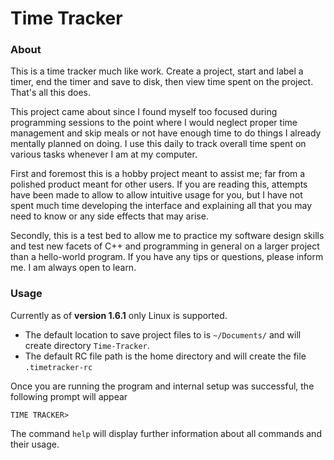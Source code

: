 # Time Tracker
### About
This is a time tracker much like work. Create a project, start and label a timer, end the timer and save to disk, then view time spent on the project. That's all this does.

This project came about since I found myself too focused during programming sessions to the point where I would neglect proper time management and skip meals or not have enough time to do things I already mentally planned on doing. I use this daily to track overall time spent on various tasks whenever I am at my computer.

First and foremost this is a hobby project meant to assist me; far from a polished product meant for other users. If you are reading this, attempts have been made to allow to allow intuitive usage for you, but I have not spent much time developing the interface and explaining all that you may need to know or any side effects that may arise.

Secondly, this is a test bed to allow me to practice my software design skills and test new facets of C++ and programming in general on a larger project than a hello-world program. If you have any tips or questions, please inform me. I am always open to learn. 

### Usage
Currently as of **version 1.6.1** only Linux is supported. 
- The default location to save project files to is `~/Documents/` and will create directory `Time-Tracker`.
- The default RC file path is the home directory and will create the file `.timetracker-rc`

Once you are running the program and internal setup was successful, the following prompt will appear 

```TIME TRACKER> ```

The command `help` will display further information about all commands and their usage.
